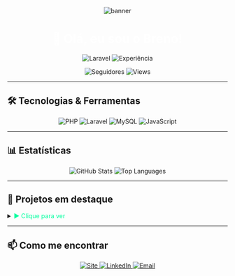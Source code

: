 <!-- ===== BANNER FUTURISTA ===== -->
<p align="center">
  <img 
    src="https://capsule-render.vercel.app/api?type=waving&color=000000,0A0A0A&height=200&section=header&text=Breno%20Matias&fontSize=80&fontColor=FFFFFF" 
    alt="banner"/>
</p>

<h1 align="center">
  <span style="color:#FFFFFF">👋 Olá, eu sou o Breno!</span>
</h1>
<p align="center">
  <img 
    src="https://img.shields.io/badge/Desenvolvedor_Laravel-00FF9F?style=for-the-badge&logo=laravel&logoColor=000000" 
    alt="Laravel"/>
  <img 
    src="https://img.shields.io/badge/Experiência-2.5_anos-00FF9F?style=for-the-badge&logo=clock&logoColor=000000" 
    alt="Experiência"/>
</p>

<p align="center">
  <img 
    src="https://img.shields.io/github/followers/brenomatia?label=Seguidores&style=flat-square&color=00FF9F&logo=github&logoColor=000000" 
    alt="Seguidores"/>
  <img 
    src="https://komarev.com/ghpvc/?username=brenomatia&style=flat-square&color=00FF9F" 
    alt="Views"/>
</p>

---

## 🛠 Tecnologias & Ferramentas  
<p align="center">
  <img 
    src="https://img.shields.io/badge/PHP-00FF9F?style=for-the-badge&logo=php&logoColor=000000" 
    alt="PHP"/>
  <img 
    src="https://img.shields.io/badge/Laravel-00FF9F?style=for-the-badge&logo=laravel&logoColor=000000" 
    alt="Laravel"/>
  <img 
    src="https://img.shields.io/badge/MySQL-00FF9F?style=for-the-badge&logo=mysql&logoColor=000000" 
    alt="MySQL"/>
  <img 
    src="https://img.shields.io/badge/JavaScript-00FF9F?style=for-the-badge&logo=javascript&logoColor=000000" 
    alt="JavaScript"/>
</p>

---

## 📊 Estatísticas  
<p align="center">
  <img 
    src="https://github-readme-stats.vercel.app/api?username=brenomatia&show_icons=true&theme=radical&hide_border=true&bg_color=000000&title_color=00FF9F&icon_color=00FF9F&text_color=FFFFFF" 
    alt="GitHub Stats"/>
  <img 
    src="https://github-readme-stats.vercel.app/api/top-langs/?username=brenomatia&layout=compact&theme=radical&hide_border=true&bg_color=000000&title_color=00FF9F&text_color=FFFFFF" 
    alt="Top Languages"/>
</p>

---

## 🚀 Projetos em destaque  
<details>
  <summary><span style="color:#00FF9F">▶️ Clique para ver</span></summary>
  
  | Projeto                             | Tech                | Descrição                                    |
  | ----------------------------------- | ------------------- | -------------------------------------------- |
  | [sistema-doacao-laravel](https://github.com/brenomatia/sistema-doacao-laravel)     | PHP, CSS            | Plataforma de doações com dashboard moderno. |
  | [projeto-ordem-servico](https://github.com/brenomatia/projeto-ordem-servico)       | JavaScript, Node.js | Gerenciamento completo de ordens de serviço. |
  | [avisazap](https://github.com/brenomatia/avisazap)                               | Node.js, Express    | Automações de atendimento via WhatsApp.      |

</details>

---

## 📫 Como me encontrar  
<p align="center">
  <a href="https://avisazap.com.br">
    <img 
      src="https://img.shields.io/badge/🌐-avisazap.com.br-00FF9F?style=flat-square" 
      alt="Site"/>
  </a>
  <a href="https://www.linkedin.com/in/breno-mendonça-matias">
    <img 
      src="https://img.shields.io/badge/🔗-LinkedIn-00FF9F?style=flat-square" 
      alt="LinkedIn"/>
  </a>
  <a href="mailto:brenomendoncamatias@gmail.com">
    <img 
      src="https://img.shields.io/badge/✉️-Email-00FF9F?style=flat-square" 
      alt="Email"/>
  </a>
</p>
